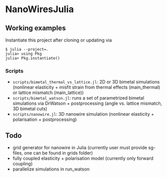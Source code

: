 NanoWiresJulia
==============

## Working examples

Instantiate this project after cloning or updating via
```
$ julia --project=.
julia> using Pkg
julia> Pkg.instantiate()
```

### Scripts

- `scripts/bimetal_thermal_vs_lattice.jl`: 2D or 3D bimetal simulations (nonlinear elasticity + misfit strain from thermal effects (main_thermal) or lattice mismatch (main_lattice))
- `scripts/bimetal_watson.jl`: runs a set of parametrized bimetal simulations via DrWatson + postprocessing (angle vs. lattice mismatch, 3D bimetal cuts)
- `scripts/nanowire.jl`: 3D nanowire simulation (nonlinear elasticity + polarisation + postprocessing)


## Todo

- grid generator for nanowire in Julia (currently user must provide sg-files, one can be found in grids folder)
- fully coupled elasticity + polarisation model (currently only forward coupling)
- parallelize simulations in run_watson